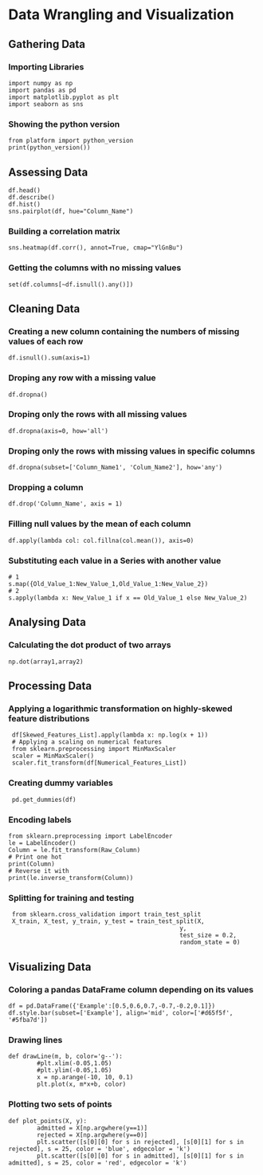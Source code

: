 # Data Wrangling and Visualization


## Gathering Data
### Importing Libraries
	import numpy as np
	import pandas as pd
	import matplotlib.pyplot as plt
	import seaborn as sns
### Showing the python version
	from platform import python_version
	print(python_version())
	
	
## Assessing Data
	df.head()
	df.describe()
	df.hist()
	sns.pairplot(df, hue="Column_Name")
### Building a correlation matrix
	sns.heatmap(df.corr(), annot=True, cmap="YlGnBu")
### Getting the columns with no missing values 
	set(df.columns[~df.isnull().any()])
	
	
## Cleaning Data 
### Creating a new column containing the numbers of missing values of each row  
	df.isnull().sum(axis=1)
### Droping any row with a missing value
	df.dropna()
### Droping only the rows with all missing values
	df.dropna(axis=0, how='all')
### Droping only the rows with missing values in specific columns 
	df.dropna(subset=['Column_Name1', 'Colum_Name2'], how='any') 
### Dropping a column 
	df.drop('Column_Name', axis = 1)
### Filling null values by the mean of each column
	df.apply(lambda col: col.fillna(col.mean()), axis=0)
### Substituting each value in a Series with another value
	# 1
	s.map({Old_Value_1:New_Value_1,Old_Value_1:New_Value_2}) 
	# 2
	s.apply(lambda x: New_Value_1 if x == Old_Value_1 else New_Value_2)

## Analysing Data
### Calculating the dot product of two arrays
	np.dot(array1,array2)
	
## Processing Data 
### Applying a logarithmic transformation on highly-skewed feature distributions
	 df[Skewed_Features_List].apply(lambda x: np.log(x + 1))
	 # Applying a scaling on numerical features
	 from sklearn.preprocessing import MinMaxScaler
	 scaler = MinMaxScaler()
	 scaler.fit_transform(df[Numerical_Features_List])
### Creating dummy variables
	 pd.get_dummies(df)
### Encoding labels 
	from sklearn.preprocessing import LabelEncoder
	le = LabelEncoder()
	Column = le.fit_transform(Raw_Column)
	# Print one hot
	print(Column)
	# Reverse it with
	print(le.inverse_transform(Column))
### Splitting for training and testing
	 from sklearn.cross_validation import train_test_split
	 X_train, X_test, y_train, y_test = train_test_split(X, 
                                                    y, 
                                                    test_size = 0.2, 
                                                    random_state = 0)
						    
						    
## Visualizing Data 
### Coloring a pandas DataFrame column depending on its values
	df = pd.DataFrame({'Example':[0.5,0.6,0.7,-0.7,-0.2,0.1]})
	df.style.bar(subset=['Example'], align='mid', color=['#d65f5f', '#5fba7d'])
### Drawing lines
	def drawLine(m, b, color='g--'):
    		#plt.xlim(-0.05,1.05)
    		#plt.ylim(-0.05,1.05)
    		x = np.arange(-10, 10, 0.1)
    		plt.plot(x, m*x+b, color)
### Plotting two sets of points 
	def plot_points(X, y):
    		admitted = X[np.argwhere(y==1)]
    		rejected = X[np.argwhere(y==0)]
    		plt.scatter([s[0][0] for s in rejected], [s[0][1] for s in rejected], s = 25, color = 'blue', edgecolor = 'k')
    		plt.scatter([s[0][0] for s in admitted], [s[0][1] for s in admitted], s = 25, color = 'red', edgecolor = 'k')
